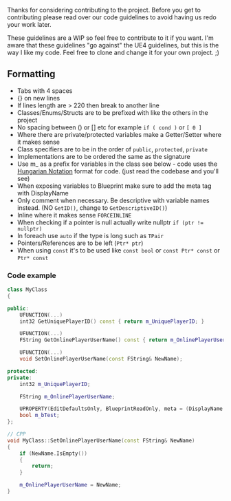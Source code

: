 Thanks for considering contributing to the project. Before you get to contributing please read over our code guidelines to avoid having us redo your work later. 

These guidelines are a WIP so feel free to contribute to it if you want. I'm aware that these guidelines "go against" the UE4 guidelines, but this is the way I like my code. Feel free to clone and change it for your own project. ;)

## Formatting
- Tabs with 4 spaces
- {} on new lines
- If lines length are > 220 then break to another line
- Classes/Enums/Structs are to be prefixed with like the others in the project
- No spacing between () or [] etc for example `if ( cond )` or `[ 0 ]`
- Where there are private/protected variables make a Getter/Setter where it makes sense
- Class specifiers are to be in the order of `public`, `protected`, `private`
- Implementations are to be ordered the same as the signature
- Use m_ as a prefix for variables in the class see below - code uses the [Hungarian Notation](https://en.wikipedia.org/wiki/Hungarian_notation#Examples) format for code. (just read the codebase and you'll see)
- When exposing variables to Blueprint make sure to add the meta tag with DisplayName
- Only comment when necessary. Be descriptive with variable names instead. (NO `GetID()`, change to `GetDescriptiveID()`)
- Inline where it makes sense `FORCEINLINE`
- When checking if a pointer is null actually write nullptr `if (ptr != nullptr)`
- In foreach use `auto` if the type is long such as `TPair`
- Pointers/References are to be left (`Ptr* ptr`)
- When using `const` it's to be used like `const bool` or `const Ptr* const` or `Ptr* const`


### Code example
```cpp
class MyClass
{

public:
    UFUNCTION(...)
    int32 GetUniquePlayerID() const { return m_UniquePlayerID; }

    UFUNCTION(...)
    FString GetOnlinePlayerUserName() const { return m_OnlinePlayerUserName; }

    UFUNCTION(...)
    void SetOnlinePlayerUserName(const FString& NewName);

protected:
private:
    int32 m_UniquePlayerID;

    FString m_OnlinePlayerUserName;

    UPROPERTY(EditDefaultsOnly, BlueprintReadOnly, meta = (DisplayName = "bTest"))
    bool m_bTest;
};

// CPP
void MyClass::SetOnlinePlayerUserName(const FString& NewName)
{
    if (NewName.IsEmpty()) 
    {
        return;
    }

    m_OnlinePlayerUserName = NewName;
}
```

